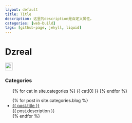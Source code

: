 ```yaml
---
layout: default
title: Title
description: 这里的description是自定义属性。
categories: [web-build]
tags: [github-page, jekyll, liquid]
---
```


<body>
  <div class="index-wrapper">
    <div class="aside">
      <div class="info-card">
        <h1>Dzreal</h1>
        <a href="https://github.com/GitDzreal93" target="_blank"><img src="https://github.com/favicon.ico" alt="" width="25"/></a>
      </div>
      <div id="particles-js"></div>
      <div id="categories-3" class="left">
     <h3>Categories</h3>
     <ul>
         {% for cat in site.categories %}
             	{{ cat[0] }}
             {% endfor %}
     </ul>
 </div>
    </div>
    <div class="index-content">
      <ul class="artical-list">
        {% for post in site.categories.blog %}
        <li>
          <a href="{{ post.url }}" class="title">{{ post.title }}</a>
          <div class="title-desc">{{ post.description }}</div>
        </li>
        {% endfor %}
      </ul>
    </div>
  </div>
</body>
